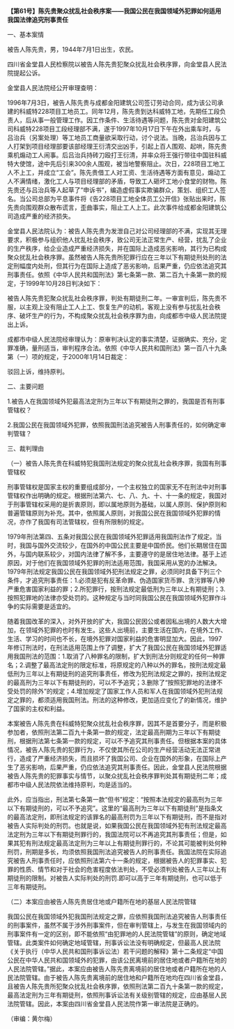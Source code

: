 **【第61号】陈先贵聚众扰乱社会秩序案——我国公民在我国领域外犯罪如何适用我国法律追究刑事责任**

一、基本案情

被告人陈先贵，男，1944年7月1日出生，农民。

四川省金堂县人民检察院以被告人陈先贵犯聚众扰乱社会秩序罪，向金堂县人民法院提起公诉。

金堂县人民法院经公开审理查明：

1996年7月3日，被告人陈先贵与成都金阳建筑公司签订劳动合同，成为该公司承建的科威特228项目工地员工。同年12月，陈先贵到达科威特工地，先期任工段负责人，后从事一般管理工作。因工作条件、生活待遇等问题，陈先贵对金阳建筑公司科威特228项目工段经理部不满，遂于1997年10月17日下午在外出乘车时，与吕治兵（另案处理）等工地员工商量欲采取行动，讨个说法。当晚，吕治兵因与工人打架到项目经理部要该部经理王衍清交出凶手，引起上百人围观、起哄，陈先贵乘机煽动工人闹事。后吕治兵持砖刀殴打王衍清，并率众将王强行带往中国驻科威特大使馆，途中先后引来300余人围观，被当地警察阻止。次日，228项目工地工人不上工，并成立“工会”。陈先贵借工人对工资、生活待遇等方面有意见，煽动工人不满情绪，激化工人与项目经理部的矛盾，导致工人砸坏工地小食堂的财物。陈先贵还与吕治兵等人起草了“申诉书”，编造虚假事实欺骗群众，策划、组织工人签名。当公司总部为平息事件将《告228项目工地全体员工公开信》张贴出来时，陈先贵向围观群众散布谎言，歪曲事实，阻止工人上工。此次事件给成都金阳建筑公司造成严重的经济损失。

金堂县人民法院认为：被告人陈先贵为发泄自己对公司经理部的不满，实现其无理要求，积极参与组织他人扰乱社会秩序，致公司无法正常生产、经营，扰乱了企业的生产秩序，给企业造成严重经济损失，并在国际上造成恶劣影响，其行为已构成聚众扰乱社会秩序罪。虽然被告人陈先贵所犯罪行应在三年以下有期徒刑处刑的法定刑幅度内处刑，但其行为在国际上造成了恶劣影响，后果严重，仍应依法追究其刑事责任。依照《中华人民共和国刑法》第七条第一款、第二百九十条第一款的规定，于1999年10月28日判决如下：

被告人陈先贵犯聚众扰乱社会秩序罪，判处有期徒刑二年。一审宣判后，陈先贵不服，以主观上没有阻止工人上工、恢复生产的动机，客观上没有参与扰乱社会秩序、破坏生产的行为，不构成聚众扰乱社会秩序罪为由，向成都市中级人民法院提出上诉。

成都市中级人民法院经审理认为：原审判决认定的事实清楚，证据确实、充分，定罪准确，量刑适当，审判程序合法。依照《中华人民共和国刑法》第一百八十九条第（一）项的规定，于2000年1月14日裁定：

驳回上诉，维持原判。

二、主要问题

1.被告人在我国领域外犯最高法定刑为三年以下有期徒刑之罪的，我国是否有刑事管辖权？

2.我国公民在我国领域外犯罪，依照我国刑法追究被告人刑事责任的，如何确定审判管辖？

三、裁判理由

（一）被告人陈先贵在科威特犯我国刑法规定的聚众扰乱社会秩序罪，我国有刑事管辖权

刑事管辖权是国家主权的重要组成部分，一个主权独立的国家无不在刑法中对刑事管辖权作出明确的规定。根据刑法第六、七、八、九、十、十一条的规定，我国对于刑事管辖权采用的是折衷原则，即以属地原则为基础，以属人原则、保护原则和普遍管辖原则为补充。其中，依照属人原则，对我国公民在我国领域外犯罪的情况，亦作了我国有司法管辖权，但有所限制的规定。

1979年刑法第四、五条对我国公民在我国领域外犯罪适用我国刑法作了规定。当时，我国与国外交流较少，在国外的中国公民主要是中国侨民。他们长期居住在国外，与国内联系较少，对国内法律了解不多，主要遵守的是居住地法律。基于上述原因，对于他们在我国领域外犯罪的刑法适用范围，我国采用从宽的办法解决。1979年刑法规定我国公民在我国领域外犯刑法规定之罪，必须同时具备下列三个条件，才追究刑事责任：1.必须是犯有反革命罪、伪造国家货币罪、贪污罪等八种严重危害国家利益的罪；2.所犯罪行，按刑法规定最低刑为三年以上有期徒刑；3.按照犯罪地的法律亦受处罚的。这种规定与当时同我国公民在我国领域外犯罪作斗争的实际需要是适宜的。

随着我国改革的深入，对外开放的扩大，我国公民因公或者因私出境的人数大大增加，在领域外犯罪的也时有发生。这些人出境前，主要生活在国内，在境外工作、生活、学习的时间也不长，在境外犯罪对国家利益的危害明显加大。因此，1997年修订刑法时，在刑法适用范围上作了调整，扩大了我国公民在我国领域外犯罪适用我国刑法的范围：1.取消了八种罪名的限制，扩大到刑法分则规定的任何一种罪名；2.调整了最高法定刑的限定标准，将原规定的八种以外的罪名，按刑法规定最低刑为三年以上有期徒刑的追究刑事责任，修改为犯刑法规定之罪的，按刑法规定的最高刑为三年以下有期徒刑的，可以不予追究；3.删除了“按照犯罪地的法律不受处罚的除外”的规定；4.增加规定了国家工作人员和军人在我国领域外犯刑法规定之罪的，都须适用我国刑法。刑法的这种修改，更加适应变化了的新情况，维护了国家的主权和利益。

本案被告人陈先贵在科威特犯聚众扰乱社会秩序罪，因其不是首要分子，而是积极参加者，依照刑法第二百九十条第一款的规定，法定最高刑期为三年以下有期徒刑，根据刑法第七条第一款的规定，可以不予追究其刑事责任。但根据本案的具体情况，被告人陈先贵的犯罪行为，不仅使其所在公司的生产经营活动无法正常进行，造成了严重经济损失，而且损坏了我国公司、企业在国外的形象，在国际上产生了恶劣影响，后果严重，仍应依法追究其刑事责任。因此，金堂县人民法院根据被告人陈先贵的犯罪事实与情节，以聚众扰乱社会秩序罪判处其有期徒刑二年；成都市中级人民法院依法维持原判，均是适当的。

此外，应当指出，刑法第七条第一款“但书”规定：“按照本法规定的最高刑为三年以下有期徒刑的，可以不予追究”。这里的“最高刑为三年以下有期徒刑”是指条文的最高法定刑，即刑法规定的该罪名的最高刑罚为三年以下有期徒刑，而不是指对被告人实际判处的刑罚。也就是说，如果我国公民在我国领域外犯有刑法规定最高法定刑为三年以下有期徒刑罪行的，我国法院可以不再追究其刑事责任；但是，如果其犯有刑法规定最高法定刑为三年以上有期徒刑罪行的，不论其可能被判处何种刑罚，刑期是多长，均须依照我国刑法追究被告人的刑事责任。我国法院在实际追究被告人刑事责任时，应依照刑法第六十一条的规定，根据被告人的犯罪事实、犯罪的性质、情节和对于社会的危害程度依法判处，不受必须判处被告人三年以上有期徒刑的限制。对被告人实际判处的刑罚.即可以高于三年有期徒刑，也可以低于三年有期徒刑。

（二）本案应由被告人陈先贵居住地或户籍所在地的基层人民法院管辖

我国公民在我国领域外犯我国刑法规定之罪，应依照我国刑法追究被告人刑事责任的刑事案件，虽然不属于涉外刑事案件，但在审判管辖上，与发生在我国领域内的刑事案件有一定的区别，即不能依照“由犯罪地的人民法院管辖”的原则，确定地域管辖。此类案件如何确定地域管辖，刑事诉讼法没有明确规定，但最高人民法院《关于执行（中华人民共和国刑事诉讼法）若干问题的解释》第十二条规定“中国公民在中华人民共和国领域外的犯罪，由该公民离境前的居住地或者户籍所在地的人民法院管辖。”据此，本案应由被告人陈先贵离境前的居住地或者户籍所在地的人民法院管辖。由于被告人陈先贵离境前的居住地和户籍所在地均在四川省金堂县，且被告人陈先贵所犯聚众扰乱社会秩序罪，依照刑法第二百九十条第一款的规定，最高法定刑为三年有期徒刑，依照刑事诉讼法有关级别管辖的规定，应由基层人民法院管辖。因此，本案由四川省金堂县人民法院作第一审法院是正确的。

（审编：黄尔梅）
